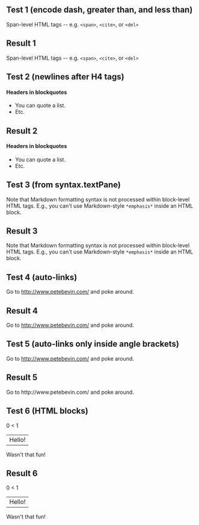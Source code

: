 ## Test 1 (encode dash, greater than, and less than)
Span-level HTML tags -- e.g. `<span>`, `<cite>`, or `<del>`

## Result 1
<p>Span-level HTML tags -- e.g. <code>&lt;span&gt;</code>, <code>&lt;cite&gt;</code>, or <code>&lt;del&gt;</code></p>

## Test 2 (newlines after H4 tags)
#### Headers in blockquotes

* You can quote a list.
* Etc.

## Result 2
<h4>Headers in blockquotes</h4>

<ul>
<li>You can quote a list.</li>
<li>Etc.</li>
</ul>

## Test 3 (from syntax.textPane)
Note that Markdown formatting syntax is not processed within block-level
HTML tags. E.g., you can't use Markdown-style `*emphasis*` inside an
HTML block.

## Result 3
<p>Note that Markdown formatting syntax is not processed within block-level
HTML tags. E.g., you can't use Markdown-style <code>*emphasis*</code> inside an
HTML block.</p>

## Test 4 (auto-links)
Go to <http://www.petebevin.com/> and poke around.

## Result 4
<p>Go to <a href="http://www.petebevin.com/">http://www.petebevin.com/</a> and poke around.</p>

## Test 5 (auto-links only inside angle brackets)
Go to http://www.petebevin.com/ and poke around.

## Result 5
<p>Go to http://www.petebevin.com/ and poke around.</p>

## Test 6 (HTML blocks)
0 < 1

<table>
 <tr>
 <td>Hello!</td>
 </tr>
</table>

Wasn't that fun!

## Result 6
<p>0 &lt; 1</p>

<table>
 <tr>
 <td>Hello!</td>
 </tr>
</table>

<p>Wasn't that fun!</p>

